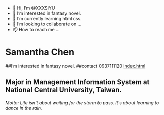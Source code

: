 - 👋 Hi, I’m @XXXSIYU 
- 👀 I’m interested in fantasy novel.
- 🌱 I’m currently learning html css.
- 💞️ I’m looking to collaborate on ...
- 📫 How to reach me ...

<!---
XXXSIYU/XXXSIYU is a ✨ special ✨ repository because its `README.md` (this file) appears on your GitHub profile.
You can click the Preview link to take a look at your changes.
--->
# Samantha Chen
##I’m interested in fantasy novel.
##contact 0937111120
[index.html](https://xxxsiyu.github.io/)

## Major in Management Information System at National Central University, Taiwan.
###### Motto: Life isn't about waiting for the storm to pass. It's about learning to dance in the rain.
